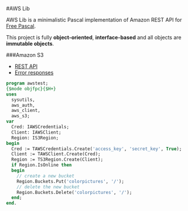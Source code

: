 #AWS Lib

AWS Lib is a minimalistic Pascal implementation of Amazon REST API for [Free Pascal](http://freepascal.org/).

This project is fully **object-oriented**, **interface-based** and all objects are **immutable objects**.

###Amazon S3
* [REST API](http://docs.aws.amazon.com/AmazonS3/latest/API/APIRest.html)
* [Error responses](http://docs.aws.amazon.com/AmazonS3/latest/API/ErrorResponses.html)

``` pascal
program awstest;
{$mode objfpc}{$H+}
uses
  sysutils,
  aws_auth,
  aws_client,  
  aws_s3;
var
  Cred: IAWSCredentials;
  Client: IAWSClient;
  Region: IS3Region;
begin
  Cred := TAWSCredentials.Create('access_key', 'secret_key', True);
  Client := TAWSClient.Create(Cred);
  Region := TS3Region.Create(Client);
  if Region.IsOnline then
  begin
    // create a new bucket
    Region.Buckets.Put('colorpictures', '/');
    // delete the new bucket
    Region.Buckets.Delete('colorpictures', '/');
  end;
end.  
```
